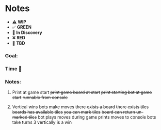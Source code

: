 # Notes

* ⚠️ **WIP**  
* ✅ **GREEN**  
* 🧠 **In Discovery**  
* ❌ **RED**  
* 📝 **TBD**  

### Goal: 
### Time 🍅
### Notes:

1. Print at game start
~~print game board at start~~
~~print starting bot at game start~~
~~runnable from console~~

2. Vertical wins
bots make moves
  ~~there exists a board~~
  ~~there exists tiles~~
  ~~boards has available tiles~~
  ~~you can mark tiles~~
  ~~board can return un-marked tiles~~
  bot plays moves during game
prints moves to console
bots take turns
3 vertically is a win 


